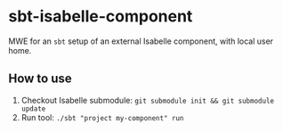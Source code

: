 # sbt-isabelle-component
MWE for an `sbt` setup of an external Isabelle component, with local user home.

## How to use
1. Checkout Isabelle submodule: `git submodule init && git submodule update`
2. Run tool: `./sbt "project my-component" run`
